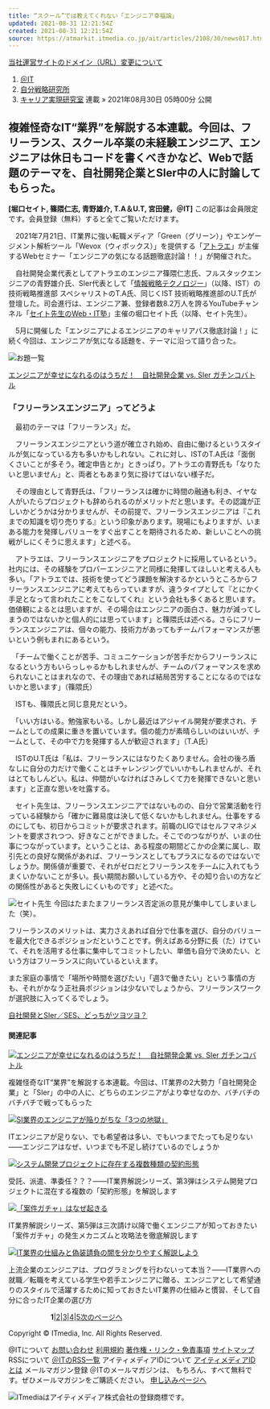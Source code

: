 ```yaml
---
title: “スクール”では教えてくれない「エンジニア幸福論」
updated: 2021-08-31 12:21:54Z
created: 2021-08-31 12:21:54Z
source: https://atmarkit.itmedia.co.jp/ait/articles/2108/30/news017.html
---
```


[当社運営サイトのドメイン（URL）変更について](https://corp.itmedia.co.jp/corp/info/2021/04/20/210420/)

1. [＠IT](https://atmarkit.itmedia.co.jp/)
2. [自分戦略研究所](https://atmarkit.itmedia.co.jp/ait/subtop/jibun/)
3. [キャリア実現研究室](https://atmarkit.itmedia.co.jp/ait/subtop/jibun/lcareer/)
連載
»  2021年08月30日 05時00分 公開

## 複雑怪奇なIT“業界”を解説する本連載。今回は、フリーランス、スクール卒業の未経験エンジニア、エンジニアは休日もコードを書くべきかなど、Webで話題のテーマを、自社開発企業とSIer中の人に討論してもらった。

**[**堀口セイト, 篠隈仁志, 青野雄介, T.A＆U.T, 宮田健，**＠IT]**
この記事は会員限定です。会員登録（無料）すると全てご覧いただけます。

　2021年7月21日、IT業界に強い転職メディア「Green（グリーン）」やエンゲージメント解析ツール「Wevox（ウィボックス）」を提供する「[アトラエ](https://atrae.co.jp/)」が主催するWebセミナー「エンジニアの気になる話題徹底討論！！」が開催された。

　自社開発企業代表としてアトラエのエンジニア篠隈仁志氏、フルスタックエンジニアの青野雄介氏、SIer代表として「[情報戦略テクノロジー](https://www.is-tech.co.jp/)」（以降、IST）の技術戦略推進部 スペシャリストのT.A氏、同じくIST 技術戦略推進部のU.T氏が登壇した。司会進行は、エンジニア兼、登録者数8.2万人を誇るYouTubeチャンネル「[セイト先生のWeb・IT塾](https://www.youtube.com/channel/UC8IWoNfegB72Q2nT9GJy2zQ)」主催の堀口セイト氏（以降、セイト先生）。

　5月に開催した「エンジニアによるエンジニアのキャリアパス徹底討論！」に続く今回は、エンジニアが気になる話題を、テーマに沿って語り合った。

[![](https://image.itmedia.co.jp/ait/articles/2108/30/battle02_01.png)](https://image.itmedia.co.jp/l/im/ait/articles/2108/30/l_battle02_01.png)お題一覧

[エンジニアが幸せになれるのはうちだ！　自社開発企業 vs. SIer ガチンコバトル](https://atmarkit.itmedia.co.jp/ait/articles/2105/31/news014.html)

### 「フリーランスエンジニア」ってどうよ

　最初のテーマは「フリーランス」だ。

　フリーランスエンジニアという道が確立され始め、自由に働けるというスタイルが気になっている方も多いかもしれない。これに対し、ISTのT.A氏は「面倒くさいことが多そう。確定申告とか」ときっぱり。アトラエの青野氏も「なりたいと思いません」と、両者ともあまり気に掛けてはいない様子だ。

　その理由として青野氏は、「フリーランスは確かに時間の融通も利き、イヤな人がいたらプロジェクトも辞められるのがメリットだと思います。その認識が正しいかどうかは分かりませんが、その前提で、フリーランスエンジニアは『これまでの知識を切り売りする』という印象があります。現場にもよりますが、いまある能力を発揮しバリューをすぐ出すことを期待されるため、新しいことへの挑戦がしにくそうに思えます」と述べる。

　アトラエは、フリーランスエンジニアをプロジェクトに採用しているという。社内には、その経験をプロパーエンジニアと同様に発揮してほしいと考える人も多い。「アトラエでは、技術を使ってどう課題を解決するかというところからフリーランスエンジニアに考えてもらっていますが、違うタイプとして『とにかく手足となって言われたことをこなしてくれ』という会社も多くあると思います。価値観によるとは思いますが、その場合はエンジニアの面白さ、魅力が減ってしまうのではないかと個人的には思っています」と篠隈氏は述べる。さらにフリーランスエンジニアは、個々の能力、技術力があってもチームパフォーマンスが悪いという例もまれにあるという。

　「チームで働くことが苦手、コミュニケーションが苦手だからフリーランスになるという方もいらっしゃるかもしれませんが、チームのパフォーマンスを求められないことはまれなので、その理由であれば結局苦労することになるのではないかと思います」（篠隈氏）

　ISTも、篠隈氏と同じ意見だという。

　「いい方はいる。勉強家もいる。しかし最近はアジャイル開発が要求され、チームとしての成果に重きを置いています。個の能力が素晴らしいのはいいが、チームとして、その中で力を発揮する人が歓迎されます」（T.A氏）

　ISTのU.T氏は「私は、フリーランスにはなりたくありません。会社の後ろ盾なしに自分の力だけで働くことはチャレンジングでいいかもしれませんが、それはとてもしんどい。私は、仲間がいなければさみしくて力を発揮できないと思います」と正直な思いを吐露する。

　セイト先生は、フリーランスエンジニアではないものの、自分で営業活動を行っている経験から「確かに難易度は決して低くないかもしれません。仕事をするのにしても、初日からコミットが要求されます。前職のLIGではセルフマネジメントを要求されつつ、好きなことができました。そこでのつながりが、いまの仕事につながっています。ということは、ある程度の期間どこかの企業に属し、取引先との良好な関係があれば、フリーランスとしてもプラスになるのではないでしょうか。関係値が重要で、それがゼロだとフリーランスをチームに入れてもうまくいかないことが多い。長い期間お願いしている方や、その知り合いの方などの関係性があると失敗しにくいものです」と述べた。

![](https://image.itmedia.co.jp/ait/articles/2108/30/i_seito.jpg)セイト先生
今回はたまたまフリーランス否定派の意見が集中してしまいました（笑）。

フリーランスのメリットは、実力さえあれば自分で仕事を選び、自分のバリューを最大化できるポジションだということです。例えばある分野に長（た）けていて、それを活用する仕事に集中してコミットしたい、単価も自分で決めたい、という方はフリーランスに向いているといえます。

また家庭の事情で「場所や時間を選びたい」「週3で働きたい」という事情の方も、それがかなう正社員ポジションは少ないでしょうから、フリーランスワークが選択肢に入ってくるでしょう。

[自社開発とSIer／SES、どっちがツヨツヨ？](https://atmarkit.itmedia.co.jp/ait/articles/2108/30/news017_2.html)

#### 関連記事

[![](https://image.itmedia.co.jp/ait/articles/2105/31/news014.png)エンジニアが幸せになれるのはうちだ！　自社開発企業 vs. SIer ガチンコバトル](https://atmarkit.itmedia.co.jp/ait/articles/2105/31/news014.html)

複雑怪奇なIT“業界”を解説する本連載。今回は、IT業界の2大勢力「自社開発企業」と「SIer」の中の人に、どちらのエンジニアがより幸せなのか、バチバチのバチバチで戦ってもらった

[![](https://image.itmedia.co.jp/ait/articles/2004/06/news011.gif)SI業界のエンジニアが陥りがちな「3つの地獄」](https://atmarkit.itmedia.co.jp/ait/articles/2004/06/news011.html)

ITエンジニアが足りない、でも希望者は多い、でもいつまでたっても足りない――エンジニアはなぜ、いつまでも不足し続けているのでしょうか

[![](https://image.itmedia.co.jp/ait/articles/1908/14/news006.gif)システム開発プロジェクトに存在する複数種類の契約形態](https://atmarkit.itmedia.co.jp/ait/articles/1908/14/news006.html)

受託、派遣、準委任？？？――IT業界解説シリーズ、第3弾はシステム開発プロジェクトに混在する複数の「契約形態」を解説します

[![](https://image.itmedia.co.jp/ait/articles/1908/26/news007.gif)「案件ガチャ」はなぜ起きる](https://atmarkit.itmedia.co.jp/ait/articles/1908/26/news007.html)

IT業界解説シリーズ、第5弾は三次請け以降で働くエンジニアが知っておきたい「案件ガチャ」の発生メカニズムと攻略法を徹底解説します

[![](https://image.itmedia.co.jp/ait/articles/1809/11/news006.gif)IT業界の仕組みと偽装請負の闇を分かりやすく解説しよう](https://atmarkit.itmedia.co.jp/ait/articles/1809/11/news006.html)

上流企業のエンジニアは、プログラミングを行わないって本当？――IT業界への就職／転職を考えている学生や若手エンジニアに贈る、エンジニアとして希望通りのスタイルで活躍するために知っておきたいIT業界の仕組みと慣習、そして自分に合ったIT企業の選び方

　　　　　　**1**|[2](https://atmarkit.itmedia.co.jp/ait/articles/2108/30/news017_2.html)|[3](https://atmarkit.itmedia.co.jp/ait/articles/2108/30/news017_3.html)|[4](https://atmarkit.itmedia.co.jp/ait/articles/2108/30/news017_4.html)|[5](https://atmarkit.itmedia.co.jp/ait/articles/2108/30/news017_5.html)[次のページへ](https://atmarkit.itmedia.co.jp/ait/articles/2108/30/news017_2.html)

Copyright © ITmedia, Inc. All Rights Reserved.

@ITについて
[お問い合わせ](https://atmarkit.itmedia.co.jp/aboutus/contact_us/contact_us.html)
[利用規約](https://atmarkit.itmedia.co.jp/ait/subtop/termofuse.html)
[著作権・リンク・免責事項](https://atmarkit.itmedia.co.jp/ait/subtop/copyright.html)
[サイトマップ](https://atmarkit.itmedia.co.jp/info/sitemap/sitemap.html)
RSSについて
[＠ITのRSS一覧](https://corp.itmedia.co.jp/media/rss_list/)
アイティメディアIDについて
[アイティメディアIDとは](http://id.itmedia.jp/info/campaign/all_id.html)
メールマガジン登録
＠ITのメールマガジンは、 もちろん、すべて無料です。ぜひメールマガジンをご購読ください。
[申し込みページへ](https://atmarkit.itmedia.co.jp/ait/subtop/info/lp/ait_new.html)

[![](https://image.itmedia.co.jp/images/logo/170_itmedia_bgw.gif)](https://corp.itmedia.co.jp/)ITmediaはアイティメディア株式会社の登録商標です。